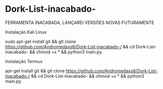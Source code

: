 # Dork-List-inacabado-
FERRAMENTA INACABADA, LANÇAREI VERSÕES NOVAS FUTURAMENTE


Instalação Kali Linux

sudo apt-get install git &&
git clone https://github.com/Andromedaxs6/Dork-List-inacabado-/ &&
cd Dork-List-inacabado- &&
chmod +x * &&
python3 main.py



Instalação Termux

apt-get install git &&
git clone https://github.com/Andromedaxs6/Dork-List-inacabado-/ &&
cd Dork-List-inacabado- &&
chmod +x * &&
python3 main.py
